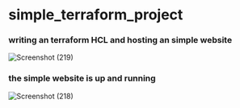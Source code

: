 # simple_terraform_project

### writing an terraform HCL and hosting an simple website 


![Screenshot (219)](https://github.com/sunilkurthakoti/simple_terraform_project/assets/131526336/d2c5bc91-65a5-4f30-9eb7-797413c23311)

### the simple website is up and running 

![Screenshot (218)](https://github.com/sunilkurthakoti/simple_terraform_project/assets/131526336/84f1df06-ad0c-4faa-b836-aca290c357cb)


